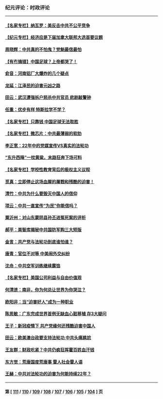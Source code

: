 ### 纪元评论：时政评论
---
#### [【名家专栏】纳瓦罗：美反击中共不公平竞争](../../pages/nsc1025/n13102316.md) 
#### [【纪元专栏】经济应是下届加拿大联邦大选首要议题](../../pages/nsc1025/n13102373.md) 
#### [周晓辉：中共真的不怕鬼？党魁最信最怕](../../pages/nsc1025/n13101845.md) 
#### [【有冇搞错】中国足球？上帝都哭了！](../../pages/nsc1025/n13101161.md) 
#### [俞音：河南铝厂大爆炸的几个疑点](../../pages/nsc1025/n13101321.md) 
#### [龙延：江泽民的迫害元凶之路](../../pages/nsc1025/n13101211.md) 
#### [田云：武汉遭强拆户怒杀中共官员 悲剧敲警钟](../../pages/nsc1025/n13100648.md) 
#### [任重：优步有样 特斯拉学不学？](../../pages/nsc1025/n13099953.md) 
#### [【名家专栏】只靠钱 中国足球无法取胜](../../pages/nsc1025/n13095631.md) 
#### [【名家专栏】微芯片：中共最薄弱的软肋](../../pages/nsc1025/n13099425.md) 
#### [李正宽：22年中的党媒宣传VS真实的法轮功](../../pages/nsc1025/n13099206.md) 
#### [“东升西降”一枕黄粱，末路狂奔下场可料](../../pages/nsc1025/n13099711.md) 
#### [【名家专栏】学校性教育背后的极权主义议程](../../pages/nsc1025/n13095647.md) 
#### [觅真：立即停止这场血腥的屠戮和残酷的迫害！](../../pages/nsc1025/n13098079.md) 
#### [清竹：中共为什么要毁灭中国人的信仰](../../pages/nsc1025/n13098007.md) 
#### [项云：中共一直宣传“为民”你能信吗？](../../pages/nsc1025/n13097942.md) 
#### [粟沂州：对山东蒙阴县孙丕进冤死案的评析](../../pages/nsc1025/n13097836.md) 
#### [郝平：美智库揭秘中共国防军购三大短版](../../pages/nsc1025/n13097489.md) 
#### [金言：共产党与法轮功到底谁怕谁？](../../pages/nsc1025/n13097720.md) 
#### [唐青：官位不对等 中美闹外交纠纷](../../pages/nsc1025/n13097723.md) 
#### [沈舟：中共空军训练继续露馅](../../pages/nsc1025/n13082414.md) 
#### [【名家专栏】美国公司利益与自由价值观](../../pages/nsc1025/n13095601.md) 
#### [何清涟：南非，你为何总让世界为你哭泣？](../../pages/nsc1025/n13097418.md) 
#### [欧阳非：当“迫害好人”成为一种职业](../../pages/nsc1025/n13096744.md) 
#### [陈思敏：广东完成世界首例无缺血心脏移植 存3大疑问](../../pages/nsc1025/n13096688.md) 
#### [王子：新冠疫情下 共产党缘何还残酷迫害中国人](../../pages/nsc1025/n13096671.md) 
#### [田云：欧美澳台政要支持法轮功 中共头痛尴尬](../../pages/nsc1025/n13096216.md) 
#### [王友群：财政吃紧？中共仍疯狂挥霍百姓血汗钱](../../pages/nsc1025/n13096172.md) 
#### [东方觉：荒唐国度荒唐事 雷人社会雷人语](../../pages/nsc1025/n13096298.md) 
#### [王赫：中共对法轮功的迫害为何能持续22年？](../../pages/nsc1025/n13096044.md) 

---
#### 第 [ [111](./111.md) / [110](./110.md) / [109](./109.md) / [108](./108.md) / [107](./107.md) / [106](./106.md) / [105](./105.md) / [104](./104.md) ] 页
